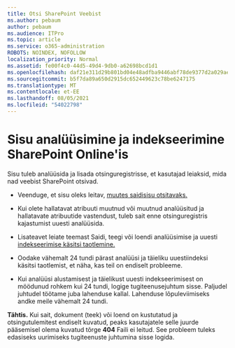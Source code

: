 ```yaml
---
title: Otsi SharePoint Veebist
ms.author: pebaum
author: pebaum
ms.audience: ITPro
ms.topic: article
ms.service: o365-administration
ROBOTS: NOINDEX, NOFOLLOW
localization_priority: Normal
ms.assetid: fe00f4c0-44d5-49d4-9db0-a62698bcd1d1
ms.openlocfilehash: daf21e311d29b801bd04e48adfba9446abf78de9377d2a029aebccbac3910c62
ms.sourcegitcommit: b5f7da89a650d2915dc652449623c78be6247175
ms.translationtype: MT
ms.contentlocale: et-EE
ms.lasthandoff: 08/05/2021
ms.locfileid: "54022798"
---
```

# <a name="content-crawling-and-indexing-in-sharepoint-online"></a>Sisu analüüsimine ja indekseerimine SharePoint Online'is

Sisu tuleb analüüsida ja lisada otsinguregistrisse, et kasutajad leiaksid, mida nad veebist SharePoint otsivad.

- Veenduge, et sisu oleks leitav, [muutes saidisisu otsitavaks.](https://docs.microsoft.com/sharepoint/make-site-content-searchable)

- Kui olete hallatavat atribuuti muutnud või muutnud analüüsitud ja hallatavate atribuutide vastendust, tuleb sait enne otsinguregistris kajastumist uuesti analüüsida.

- Lisateavet leiate teemast Saidi, teegi või loendi analüüsimise ja uuesti [indekseerimise käsitsi taotlemine.](https://docs.microsoft.com/sharepoint/crawl-site-content)

- Oodake vähemalt 24 tundi pärast analüüsi ja täieliku uuestiindeksi käsitsi taotlemist, et näha, kas teil on endiselt probleeme.

- Kui analüüsi alustamisest ja täielikust uuesti indekseerimisest on möödunud rohkem kui 24 tundi, logige tugiteenusejuhtum sisse. Paljudel juhtudel töötame juba lahenduse kallal. Lahenduse lõpuleviimiseks andke meile vähemalt 24 tundi.

**Tähtis.** Kui sait, dokument (teek) või loend on kustutatud ja otsingutulemitest endiselt kuvatud, peaks kasutajatele selle juurde pääsemisel olema kuvatud tõrge **404** Faili ei leitud. See probleem tuleks edasiseks uurimiseks tugiteenuste juhtumina sisse logida.



